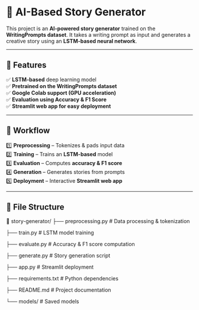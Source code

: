 # 📖 AI-Based Story Generator  

This project is an **AI-powered story generator** trained on the **WritingPrompts dataset**. It takes a writing prompt as input and generates a creative story using an **LSTM-based neural network**.  

---

## 🚀 Features  
✅ **LSTM-based** deep learning model  
✅ **Pretrained on the WritingPrompts dataset**  
✅ **Google Colab support (GPU acceleration)**  
✅ **Evaluation using Accuracy & F1 Score**  
✅ **Streamlit web app for easy deployment**  

---

## 🔄 Workflow  
1️⃣ **Preprocessing** – Tokenizes & pads input data  
2️⃣ **Training** – Trains an **LSTM-based** model  
3️⃣ **Evaluation** – Computes **accuracy & F1 score**  
4️⃣ **Generation** – Generates stories from prompts  
5️⃣ **Deployment** – Interactive **Streamlit web app**  

---

## 📂 File Structure  
📁 story-generator/
├── preprocessing.py # Data processing & tokenization

├── train.py # LSTM model training

├── evaluate.py # Accuracy & F1 score computation

├── generate.py # Story generation script

├── app.py # Streamlit deployment

├── requirements.txt # Python dependencies

├── README.md # Project documentation

└── models/ # Saved models
